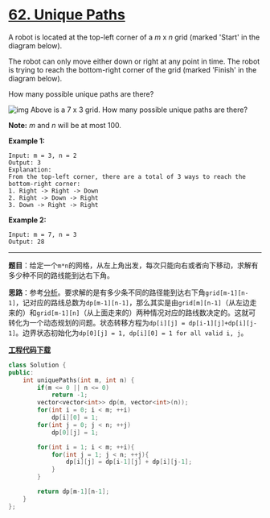 # [62. Unique Paths](https://leetcode.com/problems/unique-paths/)

A robot is located at the top-left corner of a *m* x *n* grid (marked 'Start' in the diagram below).

The robot can only move either down or right at any point in time. The robot is trying to reach the bottom-right corner of the grid (marked 'Finish' in the diagram below).

How many possible unique paths are there?

![img](https://assets.leetcode.com/uploads/2018/10/22/robot_maze.png)
Above is a 7 x 3 grid. How many possible unique paths are there?

**Note:** *m* and *n* will be at most 100.

**Example 1:**

```
Input: m = 3, n = 2
Output: 3
Explanation:
From the top-left corner, there are a total of 3 ways to reach the bottom-right corner:
1. Right -> Right -> Down
2. Right -> Down -> Right
3. Down -> Right -> Right
```

**Example 2:**

```
Input: m = 7, n = 3
Output: 28
```

---

**题目**：给定一个`m*n`的网格，从左上角出发，每次只能向右或者向下移动，求解有多少种不同的路线能到达右下角。

**思路**：参考[分析](https://leetcode.com/problems/unique-paths/discuss/22954/0ms-5-lines-DP-Solution-in-C%2B%2B-with-Explanations)。要求解的是有多少条不同的路径能到达右下角`grid[m-1][n-1]`，记对应的路线总数为`dp[m-1][n-1]`，那么其实是由`grid[m][n-1]`（从左边走来的）和`grid[m-1][n]`（从上面走来的）两种情况对应的路线数决定的。这就可转化为一个动态规划的问题。状态转移方程为`dp[i][j] = dp[i-1][j]+dp[i][j-1]`。边界状态初始化为`dp[0][j] = 1, dp[i][0] = 1 for all valid i, j`。

[**工程代码下载**](https://github.com/shenkh/leetcode)

```cpp
class Solution {
public:
    int uniquePaths(int m, int n) {
        if(m <= 0 || n <= 0)
            return -1;
        vector<vector<int>> dp(m, vector<int>(n));
        for(int i = 0; i < m; ++i)
            dp[i][0] = 1;
        for(int j = 0; j < n; ++j)
            dp[0][j] = 1;

        for(int i = 1; i < m; ++i){
            for(int j = 1; j < n; ++j){
                dp[i][j] = dp[i-1][j] + dp[i][j-1];
            }
        }

        return dp[m-1][n-1];
    }
};
```
